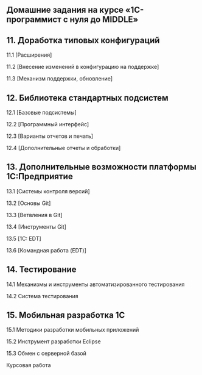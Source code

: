 ## Домашние задания на курсе «1С-программист c нуля до MIDDLE»

## 11. Доработка типовых конфигураций
11.1	[Расширения]

11.2	[Внесение изменений в конфигурацию на поддержке]

11.3	[Механизм поддержки, обновление]

	
## 12. Библиотека стандартных подсистем

12.1	[Базовые подсистемы]

12.2	[Программный интерфейс]

12.3	[Варианты отчетов и печать]

12.4	[Дополнительные отчеты и обработки]
	
## 13. Дополнительные возможности платформы 1С:Предприятие

13.1	[Системы контроля версий]

13.2	[Основы Git]

13.3	[Ветвления в Git]

13.4	[Инструменты Git]

13.5	[1C: EDT]

13.6	[Командная работа (EDT)]

	
## 14. Тестирование

14.1	Механизмы и инструменты автоматизированного тестирования

14.2	Система тестирования
	
## 15. Мобильная разработка 1С

15.1	Методики разработки мобильных приложений

15.2	Инструмент разработки Eclipse

15.3	Обмен с серверной базой
	
  Курсовая работа

